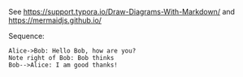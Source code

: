 See https://support.typora.io/Draw-Diagrams-With-Markdown/ and https://mermaidjs.github.io/


Sequence:

~~~sequence
Alice->Bob: Hello Bob, how are you?
Note right of Bob: Bob thinks
Bob-->Alice: I am good thanks!
~~~
